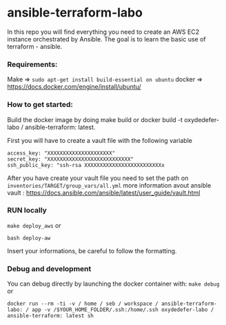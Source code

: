 # ansible-terraform-labo
In this repo you will find everything you need to create an AWS EC2 instance orchestrated by Ansible. The goal is to learn the basic use of terraform - ansible. 

### Requirements:
Make => ```sudo apt-get install build-essential on ubuntu```
docker => https://docs.docker.com/engine/install/ubuntu/ 


### How to get started:

Build the docker image by doing 
make build 
or
docker build -t oxydedefer-labo / ansible-terraform: latest.


First you will have to create a vault file with the following variable 
```
access_key: "XXXXXXXXXXXXXXXXXXXXX"
secret_key: "XXXXXXXXXXXXXXXXXXXXXXXXXXX"
ssh_public_key: "ssh-rsa XXXXXXXXXXXXXXXXXXXXXXXXXx
```
After you have create your vault file you need to set the path on ``` inventories/TARGET/group_vars/all.yml```
more information avout ansible vault : https://docs.ansible.com/ansible/latest/user_guide/vault.html



### RUN locally
```make deploy_aws```
or
```
bash deploy-aw
```
Insert your informations, be careful to follow the formatting.


### Debug and development

You can debug directly by launching the docker container with:
```make debug```
or
```
docker run --rm -ti -v / home / seb / workspace / ansible-terraform-labo: / app -v /$YOUR_HOME_FOLDER/.ssh:/home/.ssh oxydedefer-labo / ansible-terraform: latest sh
```